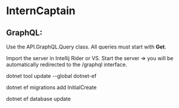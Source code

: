 # InternCaptain

## GraphQL:
Use the API.GraphQL.Query class.
All queries must start with __Get__.

Import the server in Intellij Rider or VS.
Start the server => you will be automatically redirected to the /graphql interface.


dotnet tool update --global dotnet-ef

dotnet ef migrations add InitialCreate

dotnet ef database update
